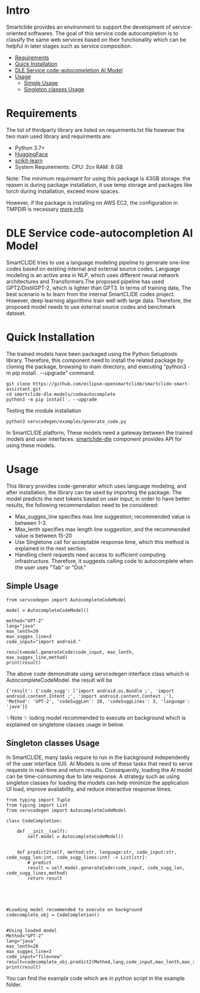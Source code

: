 # Intro

Smartclide provides an environment to support the development of service-oriented softwares. The goal of this service code autocompletion is to classify the same web services based on their functionality which can be helpful in later stages such as service composition. 


- [Requirements](#requirements)
- [Quick Installation](#quick-installation)
- [DLE Service code-autocompletion AI Model](#dle-service-code-autocompletion-ai-model)
- [Usage](#usage)
  - [Simple Usage](#simple-usage)
  - [Singleton classes Usage](#singleton-classes-usage)



# Requirements

The list of thirdparty library are listed on requirments.txt file however the two main used library and requirments are:
- Python 3.7+
- [HuggingFace](https://huggingface.co/)
- [scikit-learn](https://scikit-learn.org)
- System Requirements: CPU: 2cv RAM: 8 GB

Note: The minimum requirment for using this package is 43GB storage. the reasen is during package installation, it use temp storage and packages like torch during installation, exceed more spaces.

However, if the package is installing on AWS EC2, the configuration in TMPDIR is necessary [more info](https://stackoverflow.com/questions/55103162/could-not-install-packages-due-to-an-environmenterror-errno-28-no-space-left)

# DLE Service code-autocompletion AI Model
SmartCLIDE tries to use a language modeling pipeline to generate one-line codes based on existing internal and external source codes. Language modeling is an active area in NLP, which uses different neural network architectures and Transformers.The proposed pipeline has used GPT2/DistilGPT-2, which is lighter than GPT3. In terms of training data, The best scenario is to learn from the internal SmartCLIDE codes project. However, deep learning algorithms train well with large data. Therefore, the proposed model needs to use external source codes and benchmark dataset.

# Quick Installation
The trained models have been packaged using the Python Setuptools library. Therefore, this component need to install the related package by cloning the package, browsing to main directory, and executing “python3 -m pip install . --upgrade” command. 
```
git clone https://github.com/eclipse-opensmartclide/smartclide-smart-assistant.git
cd smartclide-dle-models/codeautocomplete 
python3 -m pip install . --upgrade
```
Testing the module installation
```
python3 servcodegen/examples/generate_code.py
```


In SmartCLIDE platform, These models need a  gateway between the trained models and user interfaces. [smartclide-dle](https://github.com/eclipse-opensmartclide/smartclide-smart-assistant/tree/main/smartclide-dle) component provides API for using these models.

# Usage

This library provides code-generator which uses language modeling, and after installation, the library can be used by importing the package. The model predicts the next tokens based on user input; in order to have better results, the following recommendation need to be considered:


- Max_sugges_line specifies max line suggestion; recommended value is between 1-3.
- Max_lenth specifies max length line suggestion, and the recommended value is between 15-20
- Use Singletone call for acceptable response time, which this method is explained in the next section.
- Handling client requests need access to sufficient computing
infrastructure. Therefore, it suggests calling code to autocomplete when the user uses "Tab" or "Dot." 


## Simple Usage
```
from servcodegen import AutocompleteCodeModel

model = AutocompleteCodeModel()

method="GPT-2"
lang="java"
max_lenth=20
max_sugges_line=3
code_input="import android."
    
result=model.generateCode(code_input, max_lenth, max_sugges_line,method)
print(result) 

```

The above code demonstrate using servcodegen interface class whuich is AutocompleteCodeModel. the result will be
```
{'result': {'code_sugg': ['import android.os.Bundle ;', 'import android.content.Intent ;', 'import android.content.Context ;'], 'Method': 'GPT-2', 'codeSuggLen': 20, 'codeSuggLines': 3, 'language': 'java'}}
```
✨Note ✨
loding model recommended to execute on background which is explained on singletone classes usage in below.

## Singleton classes Usage
In SmartCLIDE, many tasks require to run in the background independently of the user interface (UI). AI Models is one of these tasks that need to serve requests in real-time and return results. Consequently, loading the AI model can be time-consuming due to late response. A strategy such as using singleton classes for loading the models can help minimize the application UI load, improve availability, and reduce interactive response times. 

```
from typing import Tuple 
from typing import List
from servcodegen import AutocompleteCodeModel

class CodeCompletion:
    
    def __init__(self):
        self.model = AutocompleteCodeModel()

    
    def predict2(self, method:str, language:str, code_input:str, code_sugg_len:int, code_sugg_lines:int) -> List[str]:
        # predict
        result = self.model.generateCode(code_input, code_sugg_len, code_sugg_lines,method)
        return result


        


#Loading model recommended to execute on background
codecomplete_obj = CodeCompletion()


#Using loaded model
Method="GPT-2"
lang="java"
max_lenth=20
max_sugges_line=3
code_input="file=new"
result=codecomplete_obj.predict2(Method,lang,code_input,max_lenth,max_sugges_line)
print(result) 
```

You can find the example code which are in python script in the example folder.

